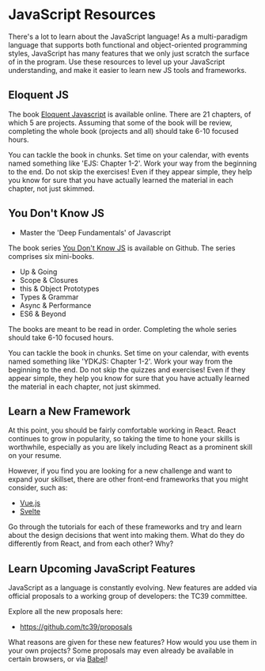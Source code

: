# JavaScript Resources

There's a lot to learn about the JavaScript language! As a multi-paradigm
language that supports both functional and object-oriented programming styles,
JavaScript has many features that we only just scratch the surface of in the
program. Use these resources to level up your JavaScript understanding, and make
it easier to learn new JS tools and frameworks.

## Eloquent JS

The book <a href="https://eloquentjavascript.net/" target="_blank">Eloquent
Javascript</a> is available online. There are 21 chapters, of which 5 are
projects. Assuming that some of the book will be review, completing the whole
book (projects and all) should take 6-10 focused hours.

You can tackle the book in chunks. Set time on your calendar, with events named
something like 'EJS: Chapter 1-2'. Work your way from the beginning to the end.
Do not skip the exercises! Even if they appear simple, they help you know for
sure that you have actually learned the material in each chapter, not just
skimmed.

## You Don't Know JS

- Master the 'Deep Fundamentals' of Javascript

The book series <a href="https://github.com/getify/You-Dont-Know-JS"
target="_blank">You Don't Know JS</a> is available on Github. The series
comprises six mini-books.

- Up & Going
- Scope & Closures
- this & Object Prototypes
- Types & Grammar
- Async & Performance
- ES6 & Beyond

The books are meant to be read in order. Completing the whole series should take
6-10 focused hours.

You can tackle the book in chunks. Set time on your calendar, with events named
something like 'YDKJS: Chapter 1-2'. Work your way from the beginning to the
end. Do not skip the quizzes and exercises! Even if they appear simple, they
help you know for sure that you have actually learned the material in each
chapter, not just skimmed.

## Learn a New Framework

At this point, you should be fairly comfortable working in React. React
continues to grow in popularity, so taking the time to hone your skills is
worthwhile, especially as you are likely including React as a prominent skill on
your resume.

However, if you find you are looking for a new challenge and want to expand your
skillset, there are other front-end frameworks that you might consider, such as:

- <a href="https://vuejs.org/" target="_blank">Vue.js</a>
- <a href="https://svelte.dev/" target="_blank">Svelte</a>

Go through the tutorials for each of these frameworks and try and learn about
the design decisions that went into making them. What do they do differently
from React, and from each other? Why?

## Learn Upcoming JavaScript Features

JavaScript as a language is constantly evolving. New features are added via
official proposals to a working group of developers: the TC39 committee.

Explore all the new proposals here:

- <a href="<https://github.com/tc39/proposals>" target="_blank">https://github.com/tc39/proposals</a>

What reasons are given for these new features? How would you use them in your
own projects? Some proposals may even already be available in certain browsers,
or via <a href="https://github.com/babel/proposals" target="_blank">Babel</a>!
